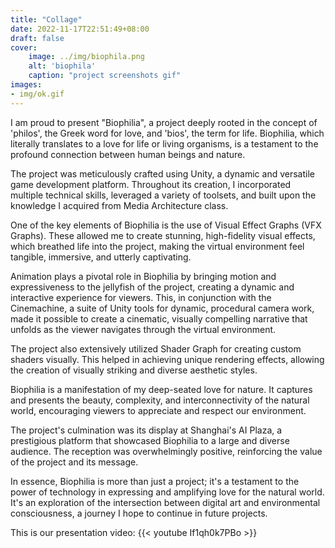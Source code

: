 ```yaml
---
title: "Collage"
date: 2022-11-17T22:51:49+08:00
draft: false
cover:
    image: ../img/biophila.png
    alt: 'biophila'
    caption: "project screenshots gif"
images:
- img/ok.gif
---
```


I am proud to present "Biophilia", a project deeply rooted in the concept of 'philos', the Greek word for love, and 'bios', the term for life. Biophilia, which literally translates to a love for life or living organisms, is a testament to the profound connection between human beings and nature.

The project was meticulously crafted using Unity, a dynamic and versatile game development platform. Throughout its creation, I incorporated multiple technical skills, leveraged a variety of toolsets, and built upon the knowledge I acquired from Media Architecture class.

One of the key elements of Biophilia is the use of Visual Effect Graphs (VFX Graphs). These allowed me to create stunning, high-fidelity visual effects, which breathed life into the project, making the virtual environment feel tangible, immersive, and utterly captivating.

Animation plays a pivotal role in Biophilia by bringing motion and expressiveness to the jellyfish of the project, creating a dynamic and interactive experience for viewers. This, in conjunction with the Cinemachine, a suite of Unity tools for dynamic, procedural camera work, made it possible to create a cinematic, visually compelling narrative that unfolds as the viewer navigates through the virtual environment.

The project also extensively utilized Shader Graph for creating custom shaders visually. This helped in achieving unique rendering effects, allowing the creation of visually striking and diverse aesthetic styles.

Biophilia is a manifestation of my deep-seated love for nature. It captures and presents the beauty, complexity, and interconnectivity of the natural world, encouraging viewers to appreciate and respect our environment.

The project's culmination was its display at Shanghai's AI Plaza, a prestigious platform that showcased Biophilia to a large and diverse audience. The reception was overwhelmingly positive, reinforcing the value of the project and its message.

In essence, Biophilia is more than just a project; it's a testament to the power of technology in expressing and amplifying love for the natural world. It's an exploration of the intersection between digital art and environmental consciousness, a journey I hope to continue in future projects.


This is our presentation video: {{< youtube If1qh0k7PBo >}}
